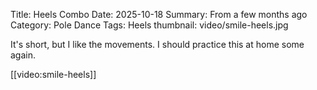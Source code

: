 Title: Heels Combo
Date: 2025-10-18
Summary: From a few months ago
Category: Pole Dance
Tags: Heels
thumbnail: video/smile-heels.jpg

It's short, but I like the movements. I should practice this at home some again.

[[video:smile-heels]]
